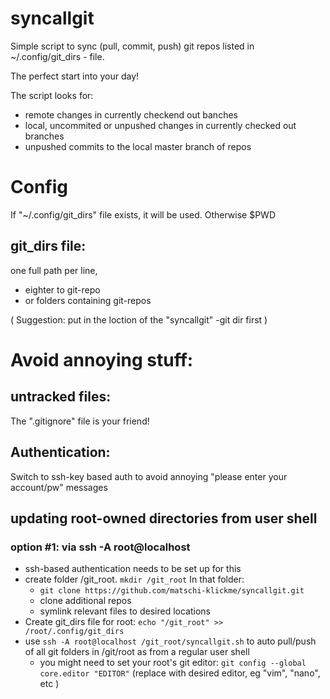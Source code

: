 # syncallgit
Simple script to sync (pull, commit, push) git repos listed in ~/.config/git_dirs - file.

The perfect start into your day!

The script looks for:
* remote changes in currently checkend out banches 
* local, uncommited or unpushed changes in currently checked out branches
* unpushed commits to the local master branch of repos


# Config
If "~/.config/git_dirs" file exists, it will be used. Otherwise $PWD 

## git_dirs file: 
one full path per line,
* eighter to git-repo
* or folders containing git-repos

( Suggestion: put in the loction of the "syncallgit" -git dir first )

# Avoid annoying stuff:

## untracked files: 
The ".gitignore" file is your friend!

## Authentication: 
Switch to ssh-key based auth to avoid annoying "please enter your account/pw" messages 

## updating root-owned directories from user shell

### option #1: via ssh -A root@localhost 
 * ssh-based authentication needs to be set up for this
 * create folder /git_root. `mkdir /git_root` In that folder:
     * `git clone https://github.com/matschi-klickme/syncallgit.git`
     * clone additional repos
     * symlink relevant files to desired locations
 * Create git_dirs file for root: `echo "/git_root" >> /root/.config/git_dirs`
 * use `ssh -A root@localhost /git_root/syncallgit.sh` to auto pull/push of all git folders in /git/root as from a regular user shell 
    * you might need to set your root's git editor: `git config --global core.editor "EDITOR"`   (replace with desired editor, eg "vim", "nano", etc )
